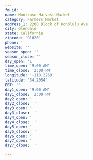 ```yaml
---
fm_id: ''
name: Montrose Harvest Market
category: Farmers Market
address_1: 2200 Block of Honolulu Ave
city: Glendale
state: California
zipcode: '91020'
phone: ''
website: ''
season_open: ''
season_close: ''
day_open: '1'
time_open: '9:00 AM'
time_close: '2:00 PM'
longitude: '-118.2269'
latitude: '34.2054'
EBT: ''
day1_open: '9:00 AM'
day1_close: '2:00 PM'
day2_open: ''
day2_close: ''
day3_open: ''
day3_close: ''
day4_open: ''
day4_close: ''
day5_open: ''
day5_close: ''
day6_open: ''
day7_open: ''
day7_close: ''

---
```

